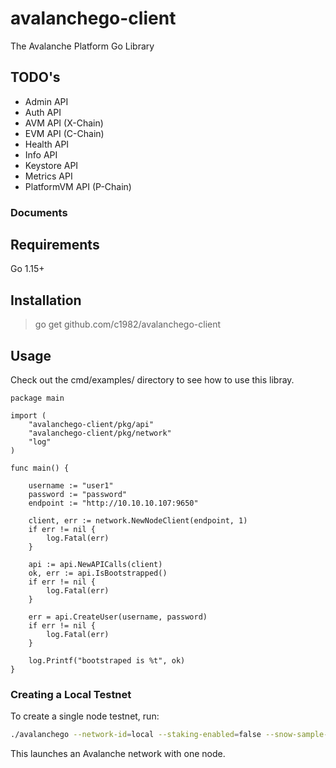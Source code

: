 # avalanchego-client

The Avalanche Platform Go Library 

## TODO's

* Admin API
* Auth API
* AVM API (X-Chain)
* EVM API (C-Chain)
* Health API
* Info API
* Keystore API
* Metrics API
* PlatformVM API (P-Chain)

### Documents

## Requirements

Go 1.15+

## Installation

> go get github.com/c1982/avalanchego-client

## Usage

Check out the cmd/examples/ directory to see how to use this libray.

```golang
package main

import (
	"avalanchego-client/pkg/api"
	"avalanchego-client/pkg/network"
	"log"
)

func main() {

	username := "user1"
	password := "password"
	endpoint := "http://10.10.10.107:9650"

	client, err := network.NewNodeClient(endpoint, 1)
	if err != nil {
		log.Fatal(err)
	}

	api := api.NewAPICalls(client)
	ok, err := api.IsBootstrapped()
	if err != nil {
		log.Fatal(err)
	}

	err = api.CreateUser(username, password)
	if err != nil {
		log.Fatal(err)
	}

	log.Printf("bootstraped is %t", ok)
}
```

### Creating a Local Testnet

To create a single node testnet, run:

```sh
./avalanchego --network-id=local --staking-enabled=false --snow-sample-size=1 --snow-quorum-size=1 --http-host=ENTER-YOUR-LOCAL-IP-ADDRESS
```

This launches an Avalanche network with one node.